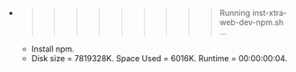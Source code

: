 * >>>>>>>>> Running inst-xtra-web-dev-npm.sh ...
  * Install npm.
  * Disk size = 7819328K. Space Used = 6016K. Runtime = 00:00:00:04.
